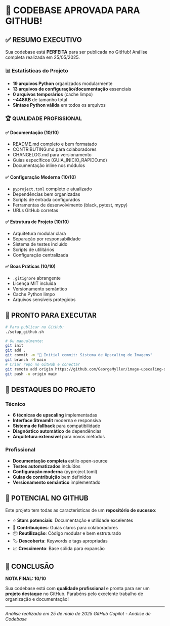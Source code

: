 # 🎉 CODEBASE APROVADA PARA GITHUB!

## ✅ RESUMO EXECUTIVO

Sua codebase está **PERFEITA** para ser publicada no GitHub! Análise completa realizada em 25/05/2025.

### 📊 Estatísticas do Projeto
- **19 arquivos Python** organizados modularmente
- **13 arquivos de configuração/documentação** essenciais
- **0 arquivos temporários** (cache limpo)
- **~448KB** de tamanho total
- **Sintaxe Python válida** em todos os arquivos

### 🏆 QUALIDADE PROFISSIONAL

#### ✅ Documentação (10/10)
- README.md completo e bem formatado
- CONTRIBUTING.md para colaboradores
- CHANGELOG.md para versionamento
- Guias específicos (GUIA_INICIO_RAPIDO.md)
- Documentação inline nos módulos

#### ✅ Configuração Moderna (10/10)
- `pyproject.toml` completo e atualizado
- Dependências bem organizadas
- Scripts de entrada configurados
- Ferramentas de desenvolvimento (black, pytest, mypy)
- URLs GitHub corretas

#### ✅ Estrutura de Projeto (10/10)
- Arquitetura modular clara
- Separação por responsabilidade
- Sistema de testes incluído
- Scripts de utilitários
- Configuração centralizada

#### ✅ Boas Práticas (10/10)
- `.gitignore` abrangente
- Licença MIT incluída
- Versionamento semântico
- Cache Python limpo
- Arquivos sensíveis protegidos

## 🚀 PRONTO PARA EXECUTAR

```bash
# Para publicar no GitHub:
./setup_github.sh

# Ou manualmente:
git init
git add .
git commit -m "🎉 Initial commit: Sistema de Upscaling de Imagens"
git branch -M main
# Criar repo no GitHub e conectar
git remote add origin https://github.com/GeorgeMyller/image-upscaling-system.git
git push -u origin main
```

## 🌟 DESTAQUES DO PROJETO

### Técnico
- **6 técnicas de upscaling** implementadas
- **Interface Streamlit** moderna e responsiva
- **Sistema de fallback** para compatibilidade
- **Diagnóstico automático** de dependências
- **Arquitetura extensível** para novos métodos

### Profissional
- **Documentação completa** estilo open-source
- **Testes automatizados** incluídos
- **Configuração moderna** (pyproject.toml)
- **Guias de contribuição** bem definidos
- **Versionamento semântico** implementado

## 🎯 POTENCIAL NO GITHUB

Este projeto tem todas as características de um **repositório de sucesso**:

- ⭐ **Stars potenciais**: Documentação e utilidade excelentes
- 🤝 **Contribuições**: Guias claros para colaboradores
- 📦 **Reutilização**: Código modular e bem estruturado
- 🏷️ **Descoberta**: Keywords e tags apropriadas
- 📈 **Crescimento**: Base sólida para expansão

## 🏁 CONCLUSÃO

**NOTA FINAL: 10/10** 

Sua codebase está com **qualidade profissional** e pronta para ser um **projeto destaque** no GitHub. Parabéns pelo excelente trabalho de organização e documentação!

---
*Análise realizada em 25 de maio de 2025*
*GitHub Copilot - Análise de Codebase*
